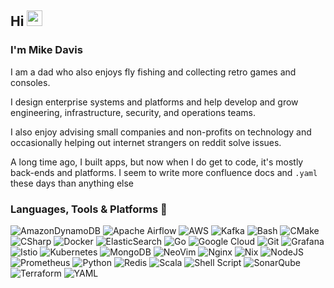 ## Hi <img src="https://media.giphy.com/media/hvRJCLFzcasrR4ia7z/giphy.gif" width="25px"> 

### I'm Mike Davis

I am a dad who also enjoys fly fishing and collecting retro games and consoles. 

I design enterprise systems and platforms and help develop and grow engineering, infrastructure, security, and operations teams.

I also enjoy advising small companies and non-profits on technology and occasionally helping out internet strangers on reddit solve issues. 

A long time ago, I built apps, but now when I do get to code, it's mostly back-ends and platforms. I seem to write more confluence docs and `.yaml` these days than anything else

### Languages, Tools & Platforms 🔧

![AmazonDynamoDB](https://img.shields.io/badge/Amazon%20DynamoDB-05122A?style=flat&logo=Amazon%20DynamoDB)
![Apache Airflow](https://img.shields.io/badge/Apache%20Airflow-05122A?style=flat&logo=Apache%20Airflow)
![AWS](https://img.shields.io/badge/AWS-05122A.svg?style=flat&logo=amazon-aws)
![Kafka](https://img.shields.io/badge/Apache%20Kafka-05122A?style=flat&logo=Apache%20Kafka)
![Bash](https://img.shields.io/badge/-Bash-05122A?style=flat&logo=gnu-bash)
![CMake](https://img.shields.io/badge/-CMake-05122A?style=flat&logo=cmake)
![CSharp](https://img.shields.io/badge/-CSharp-05122A?style=flat&logo=csharp&logoColor=189F20)
![Docker](https://img.shields.io/badge/-Docker-05122A?style=flat&logo=docker)
![ElasticSearch](https://img.shields.io/badge/-ElasticSearch-05122A?style=flat&logo=elasticsearch)
![Go](https://img.shields.io/badge/-Go-05122A?style=flat&logo=go)
![Google Cloud](https://img.shields.io/badge/GoogleCloud-05122A.svg?style=flat&logo=google-cloud)
![Git](https://img.shields.io/badge/-Git-05122A?style=flat&logo=git)
![Grafana](https://img.shields.io/badge/grafana-05122A.svg?style=flat&logo=grafana)
![Istio](https://img.shields.io/badge/istio-05122A?style=flat&logo=istio)
![Kubernetes](https://img.shields.io/badge/-kubernetes-05122A?style=flat&logo=kubernetes)
![MongoDB](https://img.shields.io/badge/MongoDB-05122A.svg?style=flat&logo=mongodb)
![NeoVim](https://img.shields.io/badge/-NeoVim-05122A?style=flat&logo=neovim)
![Nginx](https://img.shields.io/badge/nginx-05122A.svg?style=flat&logo=nginx)
![Nix](https://img.shields.io/badge/-Nix-05122A?style=flat&logo=nixos)
![NodeJS](https://img.shields.io/badge/node.js-05122A?flat&logo=node.js)
![Prometheus](https://img.shields.io/badge/Prometheus-05122A?style=flat&logo=Prometheus)
![Python](https://img.shields.io/badge/-Python-05122A?style=flat&logo=python)
![Redis](https://img.shields.io/badge/redis-05122A.svg?style=flat&logo=redis)
![Scala](https://img.shields.io/badge/-scala-05122A?style=flat&logo=scala&logoColor=1993EF)
![Shell Script](https://img.shields.io/badge/shell_script-05122A.svg?style=flat&logo=gnu-bash)
![SonarQube](https://img.shields.io/badge/SonarQube-black?style=flat&logo=sonarqube)
![Terraform](https://img.shields.io/badge/-terraform-05122A?style=flat&logo=terraform&logoColor=1993EF)
![YAML](https://img.shields.io/badge/yaml-05122A.svg?style=flat&logo=yaml)
